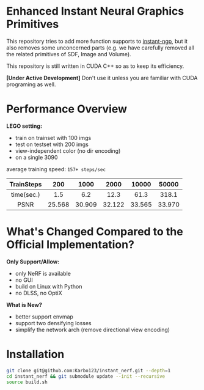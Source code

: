 # Enhanced Instant Neural Graphics Primitives

This repository tries to add more function supports to [instant-ngp](https://github.com/NVlabs/instant-ngp), but it also removes some unconcerned parts (e.g. we have carefully removed all the related primitives of SDF, Image and Volume).

This repository is still written in CUDA C++ so as to keep its efficiency.

**[Under Active Development]** Don't use it unless you are familiar with CUDA programing as well.

# Performance Overview

**LEGO setting:**
- train on trainset with 100 imgs
- test on testset with 200 imgs
- view-independent color (no dir encoding)
- on a single 3090

average training speed: `157+ steps/sec`

| TrainSteps | 200    | 1000   | 2000   | 10000  | 50000  |
| :--------: | :----: | :----: | :----: | :----: | :----: |
| time(sec.) | 1.5    | 6.2    | 12.3   | 61.3   | 318.1  |
| PSNR       | 25.568 | 30.909 | 32.122 | 33.565 | 33.970 |

# What's Changed Compared to the Official Implementation?

**Only Support/Allow:**
- only NeRF is available
- no GUI
- build on Linux with Python
- no DLSS, no OptiX

**What is New?**
- better support envmap
- support two densifying losses
- simplify the network arch (remove directional view encoding)

# Installation

```bash
git clone git@github.com:Karbo123/instant_nerf.git --depth=1
cd instant_nerf && git submodule update --init --recursive
source build.sh
```
